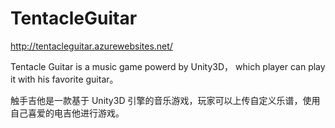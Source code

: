 # TentacleGuitar

http://tentacleguitar.azurewebsites.net/

Tentacle Guitar is a music game powerd by Unity3D， which player can play it with his favorite guitar。

触手吉他是一款基于 Unity3D 引擎的音乐游戏，玩家可以上传自定义乐谱，使用自己喜爱的电吉他进行游戏。
